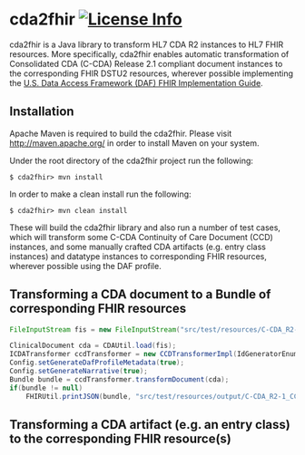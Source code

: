<!--
Copyright (C) 2016 SRDC Yazilim Arastirma ve Gelistirme ve Danismanlik Tic. A.S.

Licensed under the Apache License, Version 2.0 (the "License");
you may not use this file except in compliance with the License.
You may obtain a copy of the License at

    http://www.apache.org/licenses/LICENSE-2.0

Unless required by applicable law or agreed to in writing, software
distributed under the License is distributed on an "AS IS" BASIS,
WITHOUT WARRANTIES OR CONDITIONS OF ANY KIND, either express or implied.
See the License for the specific language governing permissions and
limitations under the License.
-->

cda2fhir [![License Info](http://img.shields.io/badge/license-Apache%202.0-brightgreen.svg)](https://github.com/srdc/cda2fhir/blob/master/LICENSE.txt)
===

cda2fhir is a Java library to transform HL7 CDA R2 instances to HL7 FHIR resources. More specifically, cda2fhir enables automatic transformation of
Consolidated CDA (C-CDA) Release 2.1 compliant document instances to the corresponding FHIR DSTU2 resources, wherever possible implementing the
[U.S. Data Access Framework (DAF) FHIR Implementation Guide](http://hl7.org/fhir/daf/daf.html).

## Installation

Apache Maven is required to build the cda2fhir. Please visit http://maven.apache.org/ in order to install Maven on your system.

Under the root directory of the cda2fhir project run the following:

	$ cda2fhir> mvn install

In order to make a clean install run the following:

	$ cda2fhir> mvn clean install

These will build the cda2fhir library and also run a number of test cases, which will transform some C-CDA Continuity of Care Document (CCD) instances,
and some manually crafted CDA artifacts (e.g. entry class instances) and datatype instances to corresponding FHIR resources, wherever possible using the DAF profile.

## Transforming a CDA document to a Bundle of corresponding FHIR resources

```java
FileInputStream fis = new FileInputStream("src/test/resources/C-CDA_R2-1_CCD.xml");

ClinicalDocument cda = CDAUtil.load(fis);
ICDATransformer ccdTransformer = new CCDTransformerImpl(IdGeneratorEnum.COUNTER);
Config.setGenerateDafProfileMetadata(true);
Config.setGenerateNarrative(true);
Bundle bundle = ccdTransformer.transformDocument(cda);
if(bundle != null)
    FHIRUtil.printJSON(bundle, "src/test/resources/output/C-CDA_R2-1_CCD-w-daf.json");
```

## Transforming a CDA artifact (e.g. an entry class) to the corresponding FHIR resource(s)